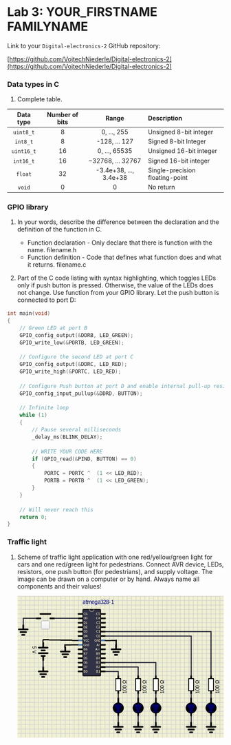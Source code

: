 # Lab 3: YOUR_FIRSTNAME FAMILYNAME

Link to your `Digital-electronics-2` GitHub repository:

   [https://github.com/VojtechNiederle/Digital-electronics-2](https://github.com/VojtechNiederle/Digital-electronics-2)


### Data types in C

1. Complete table.

| **Data type** | **Number of bits** | **Range** | **Description** |
| :-: | :-: | :-: | :-- | 
| `uint8_t`  | 8 | 0, ..., 255 | Unsigned 8-bit integer |
| `int8_t`   | 8 | -128, ... 127 | Signed 8-bit Integer |
| `uint16_t` | 16 | 0, ..., 65535 | Unsigned 16-bit integer |
| `int16_t`  | 16 | −32768, ... 32767 | Signed 16-bit integer |
| `float`    | 32 | -3.4e+38, ..., 3.4e+38 | Single-precision floating-point |
| `void`     | 0 | 0 | No return |


### GPIO library

1. In your words, describe the difference between the declaration and the definition of the function in C.
   * Function declaration - Only declare that there is function with the name. filename.h
   * Function definition - Code that defines what function does and what it returns. filename.c

2. Part of the C code listing with syntax highlighting, which toggles LEDs only if push button is pressed. Otherwise, the value of the LEDs does not change. Use function from your GPIO library. Let the push button is connected to port D:

```c
int main(void)
{
    // Green LED at port B
    GPIO_config_output(&DDRB, LED_GREEN);
    GPIO_write_low(&PORTB, LED_GREEN);

    // Configure the second LED at port C
	GPIO_config_output(&DDRC, LED_RED);
	GPIO_write_high(&PORTC, LED_RED);

    // Configure Push button at port D and enable internal pull-up resistor
	GPIO_config_input_pullup(&DDRD, BUTTON);

    // Infinite loop
    while (1)
    {
        // Pause several milliseconds
        _delay_ms(BLINK_DELAY);

        // WRITE YOUR CODE HERE
		if (GPIO_read(&PIND, BUTTON) == 0)
		{
			PORTC = PORTC ^  (1 << LED_RED);
			PORTB = PORTB ^  (1 << LED_GREEN);
		}
    }

    // Will never reach this
    return 0;
}
```


### Traffic light

1. Scheme of traffic light application with one red/yellow/green light for cars and one red/green light for pedestrians. Connect AVR device, LEDs, resistors, one push button (for pedestrians), and supply voltage. The image can be drawn on a computer or by hand. Always name all components and their values!

   ![your figure](schem.png)
